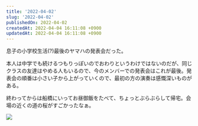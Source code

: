 ```yaml
---
title: '2022-04-02'
slug: '2022-04-02'
publishedOn: 2022-04-02
createdAt: 2022-04-04 16:11:08 +0900
updatedAt: 2022-04-04 16:11:08 +0900
---
```

息子の小学校生活(?)最後のヤマハの発表会だった。

本人は中学でも続けるつもりっぽいのでおわりというわけではないのだが、同じクラスの友達はやめる人もいるので、今のメンバーでの発表会はこれが最後。発表会の順番は小さい子から上がっていくので、最初の方の演奏は感慨深いものがある。

終わってからは船橋にいってお昼御飯をたべて、ちょっとぶらぶらして帰宅。会場の近くの道の桜がすごかったなぁ。

![](https://lh3.googleusercontent.com/pw/AM-JKLXnG8cduh82cTetPOjyzYn3IeKpRApB4WlGmq-VrTUX73QolIjMNqZH2Z2YTpv8z_fvKvo-AodBMYRQlgDB51raUHenPolD3ULpiGRH_CDMUTcuAN7-L0I2bIcBa2c0AmF79qNlBGkS2h2JdKWip8J1QA=w800-no)

